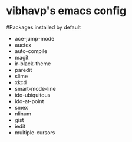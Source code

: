 vibhavp's emacs config
=====================

#Packages installed by default
* ace-jump-mode
* auctex
* auto-compile
* magit
* ir-black-theme
* paredit
* slime
* xkcd
* smart-mode-line
* ido-ubiquitous
* ido-at-point
* smex
* nlinum
* gist
* iedit
* multiple-cursors
